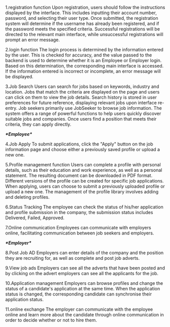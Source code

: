 1.registration function
Upon registration, users should follow the instructions displayed by the interface. This includes inputting their account number, password, and selecting their user type. Once submitted, the registration system will determine if the username has already been registered, and if the password meets the specified criteria. Successful registrations will be directed to the relevant main interface, while unsuccessful registrations will prompt an error message.

2.login function
The login process is determined by the information entered by the user. This is checked for accuracy, and the value passed to the backend is used to determine whether it is an Employee or Employer login. Based on this determination, the corresponding main interface is accessed. If the information entered is incorrect or incomplete, an error message will be displayed.

3.Job Search
Users can search for jobs based on keywords, industry and location. Jobs that match the criteria are displayed on the page and users can click on them to view the job details. Search history is stored in user preferences for future reference, displaying relevant jobs upon interface re-entry. Job seekers primarily use JobSeeker to browse job information. The system offers a range of powerful functions to help users quickly discover suitable jobs and companies. Once users find a position that meets their criteria, they can apply directly.


***\*Employee\****

4.Job Apply
To submit applications, click the "Apply" button on the job information page and choose either a previously saved profile or upload a new one.

5.Profile management function
Users can complete a profile with personal details, such as their education and work experience, as well as a personal statement. The resulting document can be downloaded in PDF format. Different versions of the profile can be created for specific job applications. When applying, users can choose to submit a previously uploaded profile or upload a new one. The management of the profile library involves adding and deleting profiles.

6.Status Tracking
The employee can check the status of his/her application and profile submission in the company, the submission status includes Delivered, Failed, Approved.

7.Online communication
Employees can communicate with employers online, facilitating communication between job seekers and employers.


***\*Employer\****

8.Post Job AD
Employers can enter details of the company and the position they are recruiting for, as well as complete and post job adverts.

9.View job ads
Employers can see all the adverts that have been posted and by clicking on the advert employers can see all the applicants for the job.

10.Application management
Employers can browse profiles and change the status of a candidate's application at the same time. When the application status is changed, the corresponding candidate can synchronise their application status.

11.online exchange
The employer can communicate with the employee online and learn more about the candidate through online communication in order to decide whether or not to hire them.

 
